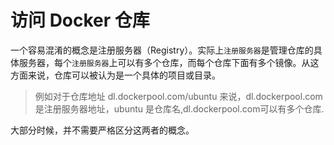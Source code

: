 # 访问 Docker 仓库

一个容易混淆的概念是注册服务器（Registry）。实际上`注册服务器`是管理仓库的具体服务器，每个`注册服务器`上可以有多个仓库，而每个仓库下面有多个镜像。从这方面来说，仓库可以被认为是一个具体的项目或目录。

>例如对于仓库地址 dl.dockerpool.com/ubuntu 来说，dl.dockerpool.com 是注册服务器地址，ubuntu 是仓库名,dl.dockerpool.com可以有多个仓库.

大部分时候，并不需要严格区分这两者的概念。